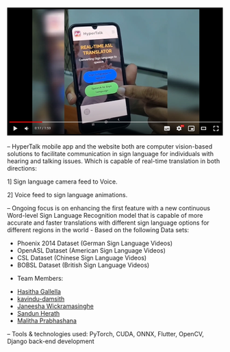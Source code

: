 [![IMAGE ALT TEXT HERE](https://github.com/Hyper-Bits-Computer-Vision/.github/blob/main/profile/Thumbnail.png)](https://www.youtube.com/watch?v=9l5DoEMtmWM)



– HyperTalk mobile app and the website both are computer vision-based solutions to facilitate communication in
sign language for individuals with hearing and talking issues. Which is capable of real-time translation in both
directions:


1] Sign language camera feed to Voice.


2] Voice feed to sign language animations.


– Ongoing focus is on enhancing the first feature with a new continuous Word-level Sign Language Recognition
model that is capable of more accurate and faster translations with different sign language options for different
regions in the world - Based on the following Data sets:

* Phoenix 2014 Dataset (German Sign Language Videos)
* OpenASL Dataset (American Sign Language Videos)
* CSL Dataset (Chinese Sign Language Videos)
* BOBSL Dataset (British Sign Language Videos)


- Team Members:
* [Hasitha Gallella](https://github.com/HasithaGallella)
* [kavindu-damsith](https://github.com/kavindu-damsith-65)
* [Janeesha Wickramasinghe](https://github.com/JaneeshaJ2001)
* [Sandun Herath](https://github.com/sandun21)
* [Malitha Prabhashana](https://github.com/MalithaPrabhashana)


– Tools & technologies used: PyTorch, CUDA, ONNX, Flutter, OpenCV, Django back-end development
